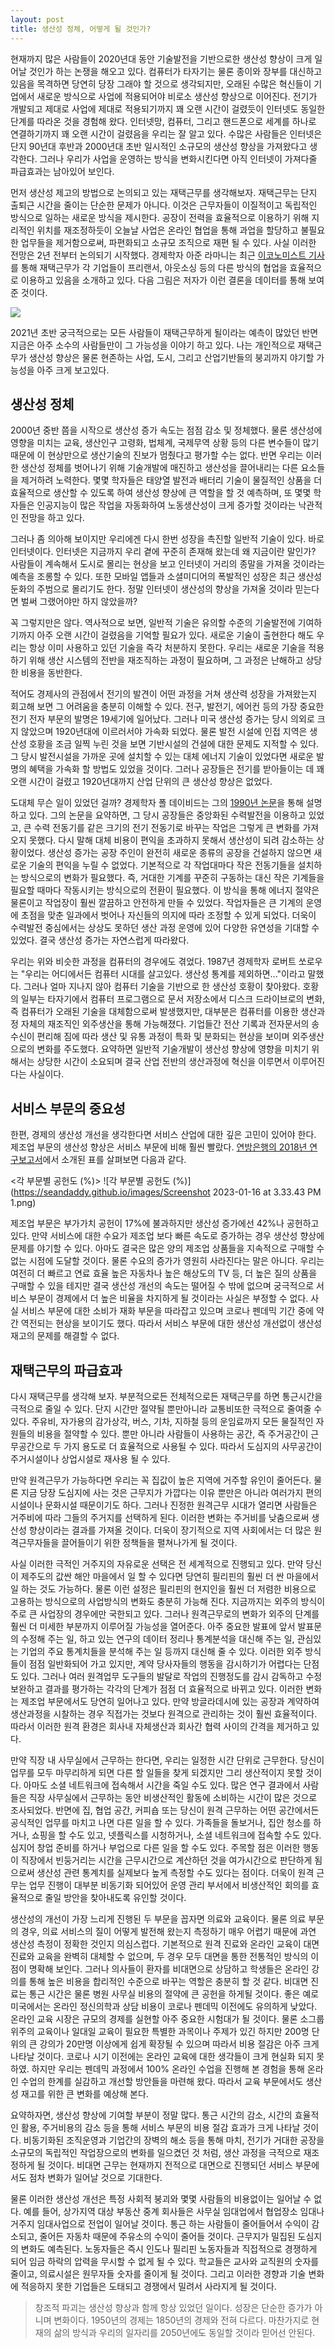 ```yaml
---
layout: post
title: 생산성 정체, 어떻게 될 것인가?
---
```


현재까지 많은 사람들이 2020년대 동안 기술발전을 기반으로한 생산성 향상이 크게 일어날 것인가 하는 논쟁을 해오고 있다. 컴퓨터가 타자기는 물론 종이와 장부를 대신하고 있음을 목격하면 당연히 당장 그래야 할 것으로 생각되지만, 오래된 수많은 혁신들이 기업에서 새로운 방식으로 사업에 적용되어야 비로소 생산성 향상으로 이어진다. 전기가 개발되고 제대로 사업에 제대로 적용되기까지 꽤 오랜 시간이 걸렸듯이 인터넷도 동일한 단계를 따라온 것을 경험해 왔다. 인터넷망, 컴퓨터, 그리고 핸드폰으로 세계를 하나로 연결하기까지 꽤 오랜 시간이 걸렸음을 우리는 잘 알고 있다. 수많은 사람들은 인터넷은 단지 90년대 후반과 2000년대 초반 일시적인 소규모의 생산성 향상을 가져왔다고 생각한다. 그러나 우리가 사업을 운영하는 방식을 변화시킨다면 아직 인터넷이 가져다줄 파급효과는 남아있어 보인다. 

먼저 생산성 제고의 방법으로 논의되고 있는 재택근무를 생각해보자. 재택근무는 단지 출퇴근 시간을 줄이는 단순한 문제가 아니다. 이것은 근무자들이 이질적이고 독립적인 방식으로 일하는 새로운 방식을 제시한다. 공장이 전력을 효율적으로 이용하기 위해 지리적인 위치를 재조정하듯이 오늘날 사업은 온라인 협업을 통해 과업을 할당하고 불필요한 업무들을 제거함으로써, 파편화되고 소규모 조직으로 재편 될 수 있다. 사실 이러한 전망은 2년 전부터 논의되기 시작했다. 경제학자 아준 라마니는 최근 [이코노미스트 기사](https://www.economist.com/business/2023/01/08/how-technology-is-redrawing-the-boundaries-of-the-firm)를 통해 재택근무가 각 기업들이 프리랜서, 아웃소싱 등의 다른 방식의 협업을 효율적으로 이용하고 있음을 소개하고 있다. 다음 그림은 저자가 이런 결론을 데이터를 통해 보여준 것이다. 

![](https://seandaddy.github.io/images/ramani.png)

2021년 초반 궁극적으로는 모든 사람들이 재택근무하게 될이라는 예측이 많았던 반면 지금은 아주 소수의 사람들만이 그 가능성을 이야기 하고 있다. 나는 개인적으로 재택근무가 생산성 향상은 물론 현존하는 사업, 도시, 그리고 산업기반들의 붕괴까지 야기할 가능성을 아주 크게 보고있다. 

## 생산성 정체

2000년 중반 쯤을 시작으로 생산성 증가 속도는 점점 감소 및 정체했다. 물론 생산성에 영향을 미치는 교육, 생산인구 고령화, 법체계, 국제무역 상황 등의 다른 변수들이 많기 때문에 이 현상만으로 생산기술의 진보가 멈췄다고 평가할 수는 없다. 반면 우리는 이러한 생산성 정체를 벗어나기 위해 기술개발에 매진하고 생산성을 끌어내리는 다른 요소들을 제거하려 노력한다. 몇몇 학자들은 태양열 발전과 배터리 기술이 물질적인 상품을 더 효율적으로 생산할 수 있도록 하여 생산성 향상에 큰 역할을 할 것 예측하며, 또 몇몇 학자들은 인공지능이 많은 작업을 자동화하여 노동생산성이 크게 증가할 것이라는 낙관적인 전망을 하고 있다. 

그러나 좀 의아해 보이지만 우리에겐 다시 한번 성장을 촉진할 일반적 기술이 있다. 바로 인터넷이다. 인터넷은 지금까지 우리 곁에 꾸준히 존재해 왔는데 왜 지금이란 말인가? 사람들이 계속해서 도시로 몰리는 현상을 보고 인터넷이 거리의 종말을 가져올 것이라는 예측을 조롱할 수 있다. 또한 모바일 앱들과 소셜미디어의 폭발적인 성장은 최근 생산성 둔화의 주범으로 몰리기도 한다. 정말 인터넷이 생산성의 향상을 가져올 것이라 믿는다면 벌써 그랬어야만 하지 않았을까?

꼭 그렇지만은 않다. 역사적으로 보면, 일반적 기술은 유의할 수준의 기술발전에 기여하기까지 아주 오랜 시간이 걸렸음을 기억할 필요가 있다. 새로운 기술이 출현한다 해도 우리는 항상 이미 사용하고 있던 기술을 즉각 처분하지 못한다. 우리는 새로운 기술을 적용하기 위해 생산 시스템의 전반을 재조직하는 과정이 필요하며, 그 과정은 난해하고 상당한 비용을 동반한다. 

적어도 경제사의 관점에서 전기의 발견이 어떤 과정을 거쳐 생산력 성장을 가져왔는지 회고해 보면 그 어려움을 충분히 이해할 수 있다. 전구, 발전기, 에어컨 등의 가장 중요한 전기 전자 부문의 발명은 19세기에 일어났다. 그러나 미국 생산성 증가는 당시 의외로 크지 않았으며 1920년대에 이르러서야 가속화 되었다. 물론 발전 시설에 인접 지역은 생산성 호황을 조금 일찍 누린 것을 보면 기반시설의 건설에 대한 문제도 지적할 수 있다. 그 당시 발전시설을 가까운 곳에 설치할 수 있는 대체 에너지 기술이 있었다면 새로운 발명의 혜택을 가속화 할 방법도 있었을 것이다. 그러나 공장들은 전기를 받아들이는 데 꽤 오랜 시간이 걸렸고 1920년대까지 산업 단위의 큰 생산성 향상은 없었다.

도대체 무슨 일이 있었던 걸까? 경제학자 폴 데이비드는 그의 [1990년 논문](http://www.dklevine.com/archive/refs4115.pdf)을 통해 설명하고 있다. 그의 논문을 요약하면, 그 당시 공장들은 중앙화된 수력발전을 이용하고 있었고, 큰 수력 전동기를 같은 크기의 전기 전동기로 바꾸는 작업은 그렇게 큰 변화를 가져오지 못했다. 다시 말해 대체 비용이 편익을 초과하지 못해서 생산성이 되려 감소하는 상황이었다. 생산성 증가는 공장 주인이 완전히 새로운 종류의 공장을 건설하지 않으면 새로운 기술의 편익을 누릴 수 없었다. 기본적으로 각 작업대마다 작은 전동기들을 설치하는 방식으로의 변화가 필요했다. 즉, 거대한 기계를 꾸준히 구동하는 대신 작은 기계들을 필요할 때마다 작동시키는 방식으로의 전환이 필요했다. 이 방식을 통해 에너지 절약은 물론이고 작업장이 훨씬 깔끔하고 안전하게 만들 수 있었다. 작업자들은 큰 기계의 운영에 초점을 맞춘 일과에서 벗어나 자신들의 의지에 따라 조정할 수 있게 되었다. 더욱이 수력발전 중심에서는 상상도 못하던 생산 과정 운영에 있어 다양한 유연성을 기대할 수 있었다. 결국 생산성 증가는 자연스럽게 따라왔다. 

우리는 위와 비슷한 과정을 컴퓨터의 경우에도 겪었다. 1987년 경제학자 로버트 쏘로우는 "우리는 어디에서든 컴퓨터 시대를 살고있다. 생산성 통계를 제외하면..."이라고 말했다. 그러나 얼마 지나지 않아 컴퓨터 기술을 기반으로 한 생산성 호황이 찾아왔다. 호황의 일부는 타자기에서 컴퓨터 프로그램으로 문서 저장소에서 디스크 드라이브로의 변화, 즉 컴퓨터가 오래된 기술을 대체함으로써 발생했지만, 대부분은 컴퓨터를 이용한 생산과정 자체의 재조직인 외주생산을 통해 가능해졌다. 기업들간 전산 기록과 전자문서의 송수신이 편리해 짐에 따라 생산 및 유통 과정이 특화 및 분화되는 현상을 보이며 외주생산으로의 변화를 주도했다. 요약하면 일반적 기술개발이 생산성 향상에 영향을 미치기 위해서는 상당한 시간이 소요되며 결국 산업 전반의 생산과정에 혁신을 이루면서 이루어진다는 사실이다. 

## 서비스 부문의 중요성

한편, 경제의 생산성 개선을 생각한다면 서비스 산업에 대한 깊은 고민이 있어야 한다. 제조업 부문의 생산성 향상은 서비스 부문에 비해 훨씬 빨랐다. [연방은행의 2018년 연구보고서](https://research.stlouisfed.org/publications/economic-synopses/2018/02/07/manufacturing-and-service-sector-roles-in-the-evolution-of-innovation-and-productivity)에서 소개된 표를 살펴보면 다음과 같다.

<각 부문별 공헌도 (%)>
![각 부문별 공헌도 (%)](https://seandaddy.github.io/images/Screenshot 2023-01-16 at 3.33.43 PM 1.png)

제조업 부문은 부가가치 공헌이 17%에 불과하지만 생산성 증가에선 42%나 공헌하고 있다. 만약 서비스에 대한 수요가 제조업 보다 빠른 속도로 증가하는 경우 생산성 향상에 문제를 야기할 수 있다. 아마도 결국은 많은 양의 제조업 상품들을 지속적으로 구매할 수 없는 시점에 도달할 것이다. 물론 수요의 증가가 영원히 사라진다는 말은 아니다. 우리는 여전히 더 빠르고 연료 효율 높은 자동차나 높은 해상도의 TV 등, 더 높은 질의 상품을 구매할 수 있을 테지만 결국 생산성 개선의 속도는 떨어질 수 밖에 없으며 궁극적으로 서비스 부문이 경제에서 더 높은 비율을 차지하게 될 것이라는 사실은 부정할 수 없다. 사실 서비스 부문에 대한 소비가 재화 부문을 따라잡고 있으며 코로나 펜데믹 기간 중에 약간 역전되는 현상을 보이기도 했다. 따라서 서비스 부문에 대한 생산성 개선없이 생산성 재고의 문제를 해결할 수 없다. 

## 재택근무의 파급효과

다시 재택근무를 생각해 보자. 부분적으로든 전체적으로든 재택근무를 하면 통근시간을 극적으로 줄일 수 있다. 단지 시간만 절약될 뿐만아니라 교통비또한 극적으로 줄여줄 수 있다. 주유비, 자가용의 감가상각, 버스, 기차, 지하철 등의 운임료까지 모든 물질적인 자원들의 비용을 절약할 수 있다. 뿐만 아니라 사람들이 사용하는 공간, 즉 주거공간이 근무공간으로 두 가지 용도로 더 효율적으로 사용될 수 있다. 따라서 도심지의 사무공간이 주거시설이나 상업시설로 재사용 될 수 있다. 

만약 원격근무가 가능하다면 우리는 꼭 집값이 높은 지역에 거주할 유인이 줄어든다. 물론 지금 당장 도심지에 사는 것은 근무지가 가깝다는 이유 뿐만은 아니라 여러가지 편의시설이나 문화시설 때문이기도 하다. 그러나 진정한 원격근무 시대가 열리면 사람들은 거주비에 따라 그들의 주거지를 선택하게 된다. 이러한 변화는 주거비를 낮춤으로써 생산성 향상이라는 결과를 가져올 것이다. 더욱이 장기적으로 지역 사회에서는 더 많은 원격근무자들을 끌어들이기 위한 정책들을 펼쳐나가게 될 것이다. 

사실 이러한 극적인 거주지의 자유로운 선택은 전 세계적으로 진행되고 있다. 만약 당신이 제주도의 값싼 해안 마을에서 일 할 수 있다면 당연히 필리핀의 훨씬 더 싼 마을에서 일 하는 것도 가능하다. 물론 이런 설정은 필리핀의 현지인을 훨씬 더 저렴한 비용으로 고용하는 방식으로의 사업방식의 변화도 충분히 가능해 진다. 지금까지는 외주의 방식이 주로 큰 사업장의 경우에만 국한되고 있다. 그러나 원격근무로의 변화가 외주의 단계를 훨씬 더 미세한 부분까지 이루어질 가능성을 열어준다. 아주 중요한 발표에 앞서 발표문의 수정해 주는 일, 하고 있는 연구의 데이터 정리나 통계분석을 대신해 주는 일, 관심있는 기업의 주요 통계치들을 분석해 주는 일 등까지 대신해 줄 수  있다. 이러한 외주 방식들이 점점 일반화되어 가고 있지만, 계약 당사자들의 행동을 감시하기가 어렵다는 단점도 있다. 그러나 여러 원격업무 도구들의 발달로 작업의 진행정도를 감시 감독하고 수정 보완하고 결과를 평가하는 각각의 단계가 점점 더 효율적으로 바뀌고 있다. 이러한 변화는 제조업 부문에서도 당연히 일어나고 있다. 만약 방글라데시에 있는 공장과 계약하여 생산과정을 시찰하는 경우 직접가는 것보다 원격으로 관리하는 것이 훨씬 효율적이다. 따라서 이러한 원격 환경은 회사내 자체생산과 회사간 협력 사이의 간격을 제거하고 있다.

만약 직장 내 사무실에서 근무하는 한다면, 우리는 일정한 시간 단위로 근무한다. 당신이 업무를 모두 마무리하게 되면 다른 할 일들을 찾게 되겠지만 그리 생산적이지 못할 것이다. 아마도 소셜 네트워크에 접속해서 시간을 죽일 수도 있다. 많은 연구 결과에서 사람들은 직장 사무실에서 근무하는 동안 비생산적인 활동에 소비하는 시간이 많은 것으로 조사되었다. 반면에 집, 협업 공간, 커피숍 또는 당신이 원격 근무하는 어떤 공간에서든 공식적인 업무를 마치고 나면 다른 일을 할 수 있다. 가족들을 돌보거나, 집안 청소를 하거나, 쇼핑을 할 수도 있고, 넷플릭스를 시청하거나, 소셜 네트워크에 접속할 수도 있다. 심지어 창업 준비를 하거나 부업으로 다른 일을 할 수도 있다. 주목할 점은 이러한 행동이 직장에서 빈둥거리는 시간을 근무시간으로 계산하던 것을 여가시간으로 판단하게 됨으로써 생산성 관련 통계치를 실제보다 높게 측정할 수도 있다는 점이다. 더욱이 원격 근무는 업무 진행이 대부분 비동기화 되어있어 운영 관리 부서에서 비생산적인 회의를 효율적으로 줄일 방안을 찾아내도록 유인할 것이다. 

생산성의 개선이 가장 느리게 진행된 두 부문을 꼽자면 의료와 교육이다. 물론 의료 부문의 경우, 의료 서비스의 질이 어떻게 발전해 왔는지 측정하기 매우 어렵기 때문에 과연 생산성 측정이 정확한 것인지 의심스럽다. 기본적으로 원격 진료와 온라인 교육이 대면 진료와 교육을 완벽히 대체할 수 없으며, 두 경우 모두 대면을 통한 전통적인 방식의 이점이 명확해 보인다. 그러나 의사들이 환자를 비대면으로 상담하고 학생들은 온라인 강의를 통해 높은 비용을 합리적인 수준으로 바꾸는 역할은 충분히 할 것 같다. 비대면 진료는 통근 시간은 물론 병원 사무실 비용의 절약에 큰 공헌을 하게될 것이다. 좋은 예로 미국에서는 온라인 정신의학과 상담 비용이 코로나 펜데믹 이전에도 유의하게 낮았다. 온라인 교육 시장은 규모의 경제를 실현할 아주 중요한 시험대가 될 것이다. 물론 소그룹 위주의 교육이나 일대일 교육이 필요한 특별한 과목이나 주제가 있긴 하지만 200명 단위의 큰 강의가 20만명 이상에게 쉽게 확장될 수 있으며 따라서 비용 절감은 아주 크게 나타날 것이다. 코로나 시기 이전에는 온라인 교육에 대한 생각들이 크게 현실화 되지 못하였. 하지만 우리는 펜데믹 과정에서 100% 온라인 수업을 진행해 본 경험을 통해 온라인 수업의 한계를 실감하고 개선할 방안들을 마련해 왔다. 따라서 교육 부문에서도 생산성 재고를 위한 큰 변화를 예상해 본다.

요약하자면, 생산성 향상에 기여할 부분이 정말 많다. 통근 시간의 감소, 시간의 효율적인 활용, 주거비용의 감소 등을 통해 서비스 부문의 비용 절감 효과가 크게 나타날 것이다. 비동기화된 조직운영과 기업간의 장벽의 해소 등을 통해 마치, 전기가 거대한 공장을 소규모의 독립적인 작업장으로의 변화를 일으켰던 것 처럼, 생산 과정을 극적으로 재조정하게 될 것이다. 비대면 근무는 현재까지 전적으로 대면으로 진행되던 서비스 부문에서도 점차 변화가 일어날 것으로 기대한다. 

물론 이러한 생산성 개선은 특정 사회적 붕괴와 몇몇 사람들의 비용없이는 일어날 수 없다. 예를 들어, 상가지역 대상 부동산 중계 회사들은 사무실 임대업에서 협업장소 임대나 거주지 임대사업으로 전업이 일어날 것이다. 통근 하는 사람들이 줄어들어서 수익이 감소되고, 줄어든 자동차 때문에 주유소의 수익이 줄어들 것이다. 근무지가 밀집된 도심지의 변화도 예측된다. 노동자들은 즉시 인도나 필리핀 노동자들과 직접적으로 경쟁하게 되어 임금 하락의 압력을 무시할 수 없게 될 수 있다. 학교들은 교사와 교직원의 숫자를 줄이고, 의료시설은 원무자들 숫자를 줄이게 될 것이다. 그리고 이러한 경향과 기술 변화에 적응하지 못한 기업들은 도태되고 경쟁에서 밀려서 사라지게 될 것이다. 

> 창조적 파괴는 생산성 향상과 함께 항상 있었던 일이다. 성장은 단순한 증가가 아니며 변화이다. 1950년의 경제는 1850년의 경제와 전혀 다르다. 마찬가지로 현재의 삶의 방식과 우리의 일자리를 2050년에도 동일할 것이라 믿어선 안된다.